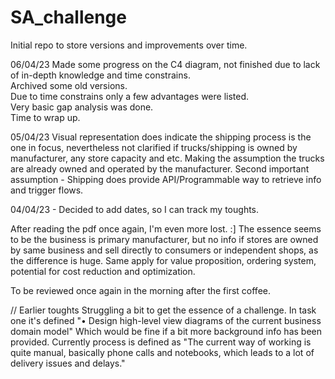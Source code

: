 # SA_challenge
Initial repo to store versions and improvements over time.

06/04/23
Made some progress on the C4 diagram, not finished due to lack of in-depth knowledge and time constrains.  
Archived some old versions.  
Due to time constrains only a few advantages were listed.  
Very basic gap analysis was done.  
Time to wrap up.  
 

05/04/23
Visual representation does indicate the shipping process is the one in focus,
nevertheless not clarified if trucks/shipping is owned by manufacturer, any store capacity and etc.
Making the assumption the trucks are already owned and operated by the manufacturer.
Second important assumption - Shipping does provide API/Programmable way to retrieve info and trigger flows.

04/04/23 - Decided to add dates, so I can track my toughts. 

After reading the pdf once again, I'm even more lost. :]
The essence seems to be the business is primary manufacturer, but no info if stores are owned by same business and sell directly to consumers or independent shops, as the difference is huge. Same apply for value proposition, ordering system, potential for cost reduction and optimization. 

To be reviewed once again in the morning after the first coffee.

// Earlier toughts
Struggling a bit to get the essence of a challenge. 
In task one it's defined "• Design high-level view diagrams of the current business domain model"
Which would be fine if a bit more background info has been provided. 
Currently process is defined as "The current way of working is quite manual, basically phone calls and notebooks, which leads to a lot of delivery issues and delays."
